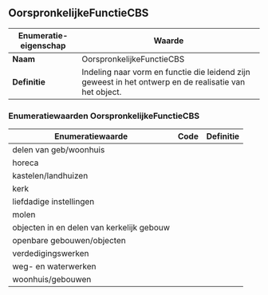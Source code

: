 ﻿## OorspronkelijkeFunctieCBS
| **Enumeratie-eigenschap** | **Waarde** |
| ---- | ---- |
| **Naam** | OorspronkelijkeFunctieCBS |
| **Definitie** | Indeling naar vorm en functie die leidend zijn geweest in het ontwerp en de realisatie van het object. |
### Enumeratiewaarden OorspronkelijkeFunctieCBS
| **Enumeratiewaarde** | **Code** | **Definitie** |
| ---- | ---- | ---- |
| delen van geb/woonhuis |  |  |
| horeca |  |  |
| kastelen/landhuizen |  |  |
| kerk |  |  |
| liefdadige instellingen |  |  |
| molen |  |  |
| objecten in en delen van kerkelijk gebouw |  |  |
| openbare gebouwen/objecten |  |  |
| verdedigingswerken |  |  |
| weg- en waterwerken |  |  |
| woonhuis/gebouwen |  |  |
